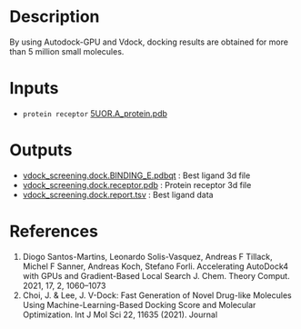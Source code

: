 # Description

By using Autodock-GPU and Vdock, docking results are obtained for more than 5 million small molecules.

# Inputs

- `protein receptor` [5UOR.A_protein.pdb](https://docs.ad3.io/media/apps/dock_millions/examples/input/5UOR.A_protein.pdb)

# Outputs

- [vdock_screening.dock.BINDING_E.pdbqt](https://docs.ad3.io/media/apps/dock_millions/examples/output/vdock_screening.dock.BINDING_E.pdbqt) : Best ligand 3d file
- [vdock_screening.dock.receptor.pdb](https://docs.ad3.io/media/apps/dock_millions/examples/output/vdock_screening.dock.receptor.pdb) : Protein receptor 3d file
- [vdock_screening.dock.report.tsv](https://docs.ad3.io/media/apps/dock_millions/examples/output/vdock_screening.dock.report.tsv) : Best ligand data

# References

1. Diogo Santos-Martins, Leonardo Solis-Vasquez, Andreas F Tillack, Michel F Sanner, Andreas Koch, Stefano Forli. Accelerating AutoDock4 with GPUs and Gradient-Based Local Search J. Chem. Theory Comput. 2021, 17, 2, 1060–1073
2. Choi, J. & Lee, J. V-Dock: Fast Generation of Novel Drug-like Molecules Using Machine-Learning-Based Docking Score and Molecular Optimization. Int J Mol Sci 22, 11635 (2021). Journal
